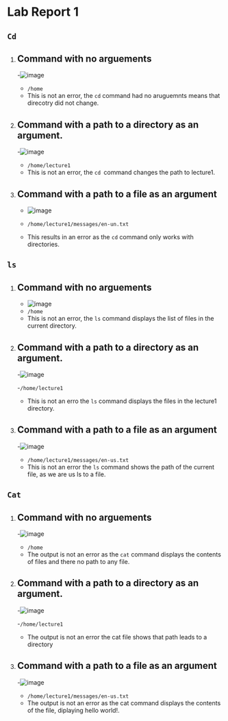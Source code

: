 # Lab Report 1


## `Cd`
  1) ## Command with no arguements

     -![image](https://github.com/Satvikmatta18/cse15l-lab-reports-/assets/106504471/20fb4c5e-226b-4af6-a899-dd1954ea196a)

     - `/home`
     - This is not an error, the `cd` command had no aruguemnts means that direcotry did not change. 
   
  3) ## Command with a path to a directory as an argument.

     -![image](https://github.com/Satvikmatta18/cse15l-lab-reports-/assets/106504471/86f5510f-ab3f-426f-966d-b125bceb99b2)

     - `/home/lecture1`
     - This is not an error, the `cd `command changes the path to lecture1. 
   
  5) ## Command with a path to a file as an argument

     - ![image](https://github.com/Satvikmatta18/cse15l-lab-reports-/assets/106504471/b801b828-b1a6-4c29-877c-a019c372178b)

     - `/home/lecture1/messages/en-un.txt`
     - This results in an error as the `cd` command only works with directories. 

## `ls` 
 1) ## Command with no arguements

     - ![image](https://github.com/Satvikmatta18/cse15l-lab-reports-/assets/106504471/cd70f0f5-ca27-471b-b338-cdf5659d6b92)
     - `/home`
     - This is not an error, the `ls` command displays the list of files in the current directory. 
   
  3) ## Command with a path to a directory as an argument.

     -![image](https://github.com/Satvikmatta18/cse15l-lab-reports-/assets/106504471/764ac6c6-4c3b-4a25-8340-6a412d15b86f)

     -`/home/lecture1`
     - This is not an erro the `ls` command displays the files in the lecture1 directory. 
   
  5) ## Command with a path to a file as an argument

     -![image](https://github.com/Satvikmatta18/cse15l-lab-reports-/assets/106504471/e98bfba1-0902-4a2e-ae0b-4b52d683336c)

     - `/home/lecture1/messages/en-us.txt`
     - This is not an error the `ls` command shows the path of the current file, as we are us ls to a file. 

## `Cat`
 1) ## Command with no arguements

     -![image](https://github.com/Satvikmatta18/cse15l-lab-reports-/assets/106504471/f0f573fb-84e5-44b2-9710-d462f62ab3fc)


     - `/home`
     - The output is not an error as the `cat` command displays the contents of files and there no path to any file. 
   
  3) ## Command with a path to a directory as an argument.

     -![image](https://github.com/Satvikmatta18/cse15l-lab-reports-/assets/106504471/392831b8-6ee6-4057-a973-3301a9a4cacd)

     -`/home/lecture1`
     - The output is not an error the cat file shows that path leads to a directory
   
  5) ## Command with a path to a file as an argument

     -![image](https://github.com/Satvikmatta18/cse15l-lab-reports-/assets/106504471/b35c5abc-e2d8-49ec-85ec-90f7521a629d)

     - `/home/lecture1/messages/en-us.txt`
     - The output is not an error as the cat command displays the contents of the file, diplaying hello world!. 
